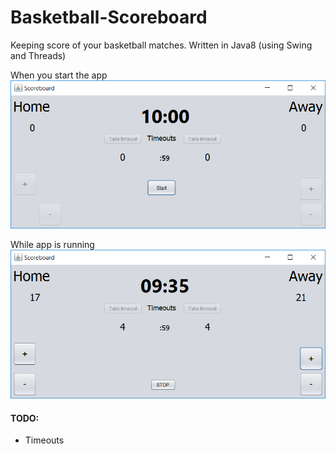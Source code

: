 # Basketball-Scoreboard
Keeping score of your basketball matches. Written in Java8 (using Swing and Threads)

When you start the app
![](https://github.com/miloradovic/Basketball-Scoreboard/blob/master/ScoreboardStarted.png?raw=true)

While app is running
![](https://github.com/miloradovic/Basketball-Scoreboard/blob/master/ScoreboardRunning.png?raw=true)



#### TODO: 
* Timeouts

